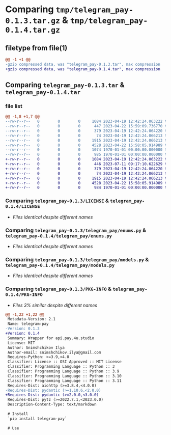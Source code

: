 # Comparing `tmp/telegram_pay-0.1.3.tar.gz` & `tmp/telegram_pay-0.1.4.tar.gz`

## filetype from file(1)

```diff
@@ -1 +1 @@
-gzip compressed data, was "telegram_pay-0.1.3.tar", max compression
+gzip compressed data, was "telegram_pay-0.1.4.tar", max compression
```

## Comparing `telegram_pay-0.1.3.tar` & `telegram_pay-0.1.4.tar`

### file list

```diff
@@ -1,8 +1,7 @@
--rw-r--r--   0        0        0     1084 2023-04-19 12:42:24.063222 telegram_pay-0.1.3/LICENSE
--rw-r--r--   0        0        0      447 2023-04-22 15:59:09.736770 telegram_pay-0.1.3/pyproject.toml
--rw-r--r--   0        0        0      379 2023-04-19 12:42:24.064220 telegram_pay-0.1.3/README.md
--rw-r--r--   0        0        0       74 2023-04-19 12:42:24.066213 telegram_pay-0.1.3/telegram_pay/__init__.py
--rw-r--r--   0        0        0     1915 2023-04-19 12:42:24.066213 telegram_pay-0.1.3/telegram_pay/enums.py
--rw-r--r--   0        0        0     4528 2023-04-22 15:58:05.914989 telegram_pay-0.1.3/telegram_pay/models.py
--rw-r--r--   0        0        0     1074 1970-01-01 00:00:00.000000 telegram_pay-0.1.3/setup.py
--rw-r--r--   0        0        0      985 1970-01-01 00:00:00.000000 telegram_pay-0.1.3/PKG-INFO
+-rw-r--r--   0        0        0     1084 2023-04-19 12:42:24.063222 telegram_pay-0.1.4/LICENSE
+-rw-r--r--   0        0        0      446 2023-07-11 09:17:10.622629 telegram_pay-0.1.4/pyproject.toml
+-rw-r--r--   0        0        0      379 2023-04-19 12:42:24.064220 telegram_pay-0.1.4/README.md
+-rw-r--r--   0        0        0       74 2023-04-19 12:42:24.066213 telegram_pay-0.1.4/telegram_pay/__init__.py
+-rw-r--r--   0        0        0     1915 2023-04-19 12:42:24.066213 telegram_pay-0.1.4/telegram_pay/enums.py
+-rw-r--r--   0        0        0     4528 2023-04-22 15:58:05.914989 telegram_pay-0.1.4/telegram_pay/models.py
+-rw-r--r--   0        0        0      984 1970-01-01 00:00:00.000000 telegram_pay-0.1.4/PKG-INFO
```

### Comparing `telegram_pay-0.1.3/LICENSE` & `telegram_pay-0.1.4/LICENSE`

 * *Files identical despite different names*

### Comparing `telegram_pay-0.1.3/telegram_pay/enums.py` & `telegram_pay-0.1.4/telegram_pay/enums.py`

 * *Files identical despite different names*

### Comparing `telegram_pay-0.1.3/telegram_pay/models.py` & `telegram_pay-0.1.4/telegram_pay/models.py`

 * *Files identical despite different names*

### Comparing `telegram_pay-0.1.3/PKG-INFO` & `telegram_pay-0.1.4/PKG-INFO`

 * *Files 3% similar despite different names*

```diff
@@ -1,22 +1,22 @@
 Metadata-Version: 2.1
 Name: telegram-pay
-Version: 0.1.3
+Version: 0.1.4
 Summary: Wrapper for api.pay.4u.studio
 License: MIT
 Author: Snimshchikov Ilya
 Author-email: snimshchikov.ilya@gmail.com
 Requires-Python: >=3.9,<4.0
 Classifier: License :: OSI Approved :: MIT License
 Classifier: Programming Language :: Python :: 3
 Classifier: Programming Language :: Python :: 3.9
 Classifier: Programming Language :: Python :: 3.10
 Classifier: Programming Language :: Python :: 3.11
 Requires-Dist: aiohttp (>=3.8.4,<4.0.0)
-Requires-Dist: pydantic (>=1.10.6,<2.0.0)
+Requires-Dist: pydantic (>=2.0.0,<3.0.0)
 Requires-Dist: pytz (>=2022.7.1,<2023.0.0)
 Description-Content-Type: text/markdown
 
 # Install
 `pip install telegram-pay`
 
 # Use
```

